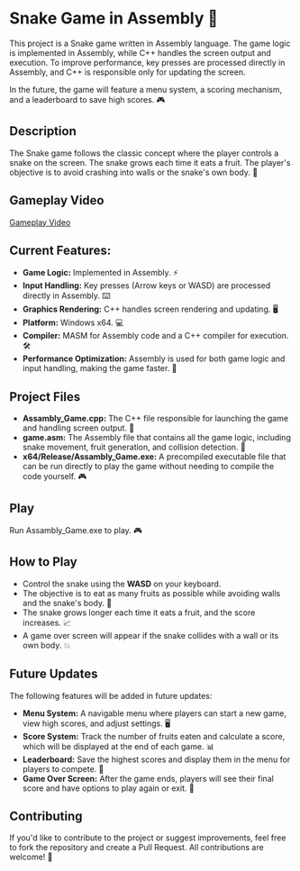 # Snake Game in Assembly 🐍

This project is a Snake game written in Assembly language. The game logic is implemented in Assembly, while C++ handles the screen output and execution. To improve performance, key presses are processed directly in Assembly, and C++ is responsible only for updating the screen.

In the future, the game will feature a menu system, a scoring mechanism, and a leaderboard to save high scores. 🎮

## Description

The Snake game follows the classic concept where the player controls a snake on the screen. The snake grows each time it eats a fruit. The player's objective is to avoid crashing into walls or the snake's own body. 🚧

## Gameplay Video

[Gameplay Video](https://github.com/MarkRBro69/AssemblySnake/blob/main/video/snake_gameplay.mp4)

## Current Features:
- **Game Logic:** Implemented in Assembly. ⚡
- **Input Handling:** Key presses (Arrow keys or WASD) are processed directly in Assembly. ⌨️
- **Graphics Rendering:** C++ handles screen rendering and updating. 🖥️
- **Platform:** Windows x64. 💻
- **Compiler:** MASM for Assembly code and a C++ compiler for execution. 🛠️
- **Performance Optimization:** Assembly is used for both game logic and input handling, making the game faster. 🚀

## Project Files

- **Assambly_Game.cpp:** The C++ file responsible for launching the game and handling screen output. 🚀
- **game.asm:** The Assembly file that contains all the game logic, including snake movement, fruit generation, and collision detection. 🐍
- **x64/Release/Assambly_Game.exe:** A precompiled executable file that can be run directly to play the game without needing to compile the code yourself. 🎮

## Play

Run Assambly_Game.exe to play. 🎮

## How to Play

- Control the snake using the **WASD** on your keyboard.
- The objective is to eat as many fruits as possible while avoiding walls and the snake's body. 🍎
- The snake grows longer each time it eats a fruit, and the score increases. 📈
- A game over screen will appear if the snake collides with a wall or its own body. 💥

## Future Updates

The following features will be added in future updates:

- **Menu System:** A navigable menu where players can start a new game, view high scores, and adjust settings. 🖥️
- **Score System:** Track the number of fruits eaten and calculate a score, which will be displayed at the end of each game. 📊
- **Leaderboard:** Save the highest scores and display them in the menu for players to compete. 🏅
- **Game Over Screen:** After the game ends, players will see their final score and have options to play again or exit. 🛑

## Contributing

If you'd like to contribute to the project or suggest improvements, feel free to fork the repository and create a Pull Request. All contributions are welcome! 🤝
